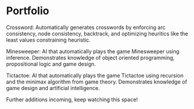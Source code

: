 # Portfolio

Crossword: Automatically generates crosswords by enforcing arc consistency, node consistency, backtrack, and optimizing heuritics like the least values constraining heuristic.

Minesweeper: AI that automatically plays the game Minesweeper using inference. Demonstrates knowledge of object oriented programming, propositional logic and game design.

Tictactoe: AI that automatically plays the game Tictactoe using recursion and the minimax algorithm from game theory. Demonstrates knowledge of game design and artificial intelligence.

Further additions incoming, keep watching this space!

